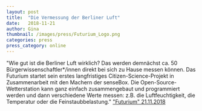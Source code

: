```yaml
---
layout: post
title:  "Die Vermessung der Berliner Luft"
date:   2018-11-21 
author: Gina
thumbnail: /images/press/Futurium_Logo.png
categories: press
press_category: online
---
```

"Wie gut ist die Berliner Luft wirklich? Das werden demnächst ca. 50 Bürgerwissenschaftler*/innen direkt bei sich zu Hause messen können. Das Futurium startet sein erstes langfristiges Citizen-Science-Projekt in Zusammenarbeit mit den Machern der senseBox. Die Open-Source-Wetterstation kann ganz einfach zusammengebaut und programmiert werden und dann verschiedene Werte messen: z.B. die Luftfeuchtigkeit, die Temperatur oder die Feinstaubbelastung."
<a href="https://futurium.de/de/blog/die-vermessung-der-berliner-luft" target="_blank">"Futurium" 21.11.2018</a>
